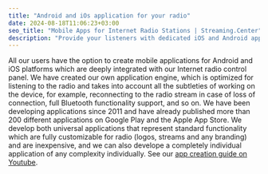 ```yaml
---
title: "Android and iOs application for your radio"
date: 2024-08-18T11:06:23+03:00
seo_title: "Mobile Apps for Internet Radio Stations | Streaming.Center"
description: "Provide your listeners with dedicated iOS and Android apps for your radio station. Custom-branded mobile applications with no development costs or technical setup required."
---
```


All our users have the option to create mobile applications for Android and iOS platforms which are deeply integrated with our Internet radio control panel. We have created our own application engine, which is optimized for listening to the radio and takes into account all the subtleties of working on the device, for example, reconnecting to the radio stream in case of loss of connection, full Bluetooth functionality support, and so on. We have been developing applications since 2011 and have already published more than 200 different applications on Google Play and the Apple App Store. We develop both universal applications that represent standard functionality which are fully customizable for radio (logos, streams and any branding) and are inexpensive, and we can also develope a completely individual application of any complexity individually. See our [app creation guide on Youtube](https://youtu.be/4UmvmazxkH4).
